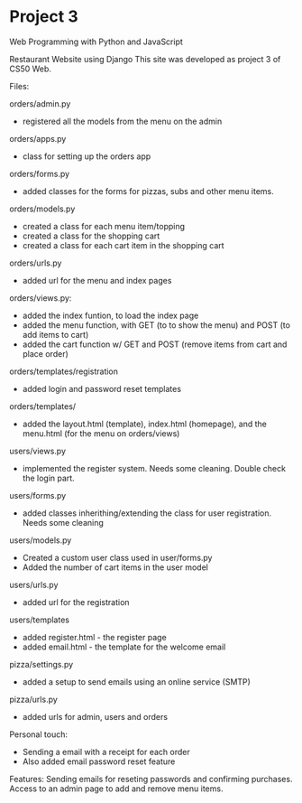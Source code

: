 # Project 3

Web Programming with Python and JavaScript

Restaurant Website using Django
This site was developed as project 3 of CS50 Web.

Files:

orders/admin.py
- registered all the models from the menu on the admin

orders/apps.py
- class for setting up the orders app

orders/forms.py
- added classes for the forms for pizzas, subs and other menu items.

orders/models.py
- created a class for each menu item/topping
- created a class for the shopping cart
- created a class for each cart item in the shopping cart

orders/urls.py
- added url for the menu and index pages

orders/views.py:
- added the index funtion, to load the index page
- added the menu function, with GET (to to show the menu) and POST (to add items to cart)
- added the cart function w/ GET and POST (remove items from cart and place order)

orders/templates/registration
- added login and password reset templates

orders/templates/
- added the layout.html (template), index.html (homepage), and the menu.html (for the menu on orders/views)

users/views.py
- implemented the register system. Needs some cleaning. Double check the login part.

users/forms.py
- added classes inherithing/extending the class for user registration. Needs some cleaning

users/models.py
- Created a custom user class used in user/forms.py
- Added the number of cart items in the user model

users/urls.py
- added url for the registration

users/templates
- added register.html - the register page
- added email.html - the template for the welcome email

pizza/settings.py
- added a setup to send emails using an online service (SMTP)

pizza/urls.py
- added urls for admin, users and orders

Personal touch:
- Sending a email with a receipt for each order
- Also added email password reset feature


Features:
Sending emails for reseting passwords and confirming purchases.
Access to an admin page to add and remove menu items.
